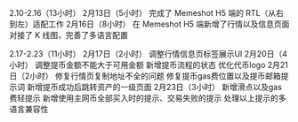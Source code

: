 2.10-2.16（13小时）
2月13日（5小时）
  完成了 Memeshot H5 端的 RTL（从右到左）适配工作
2月16日（8小时）
  在 Memeshot H5 端新增了行情以及信息页面
  对接了 K 线图，完善了多语言配置

2.17-2.23（11小时）
2月17日（2小时）
  调整行情信息页标签展示UI
2月20日（4小时）
  调整提币金额不能大于可用金额
  新增提币流程的状态
  优化代币logo
2月21日（2小时）
  修复行情页复制地址不全的问题
  修复提币gas费位置以及提币邮箱提示词
  新增提币成功后跳转资产的一级页面
2月23日（3小时）
  新增滑点以及gas费轻提示
  新增使用主网币全部买入时的提示、交易失败的提示
  处理以上提示的多语言兼容性